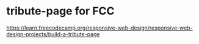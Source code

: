 # tribute-page for FCC
https://learn.freecodecamp.org/responsive-web-design/responsive-web-design-projects/build-a-tribute-page
